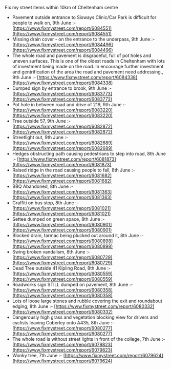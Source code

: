 Fix my street items within 10km of Cheltenham centre

<!-- fix_marker starts -->

- Pavement outside entrance to Sixways Clinic/Car Park is difficult for people to walk on, 9th June :- [https://www.fixmystreet.com/report/6084551](https://www.fixmystreet.com/report/6084551)
- Missing drain cover - on the entrance to the underpass, 9th June :- [https://www.fixmystreet.com/report/6084496](https://www.fixmystreet.com/report/6084496)
- The whole road and pavement is disgraceful, full of pot holes and uneven surfaces. This is one of the oldest roads in Cheltenham with lots of investment being made on the road. In encourage further investment and gentrification of the area the road and pavement need addressing., 9th June :- [https://www.fixmystreet.com/report/6084338](https://www.fixmystreet.com/report/6084338)
- Dumped sign by entrance to brook, 9th June :- [https://www.fixmystreet.com/report/6083773](https://www.fixmystreet.com/report/6083773)
- Pot hole in between road and drive of 219, 9th June :- [https://www.fixmystreet.com/report/6083220](https://www.fixmystreet.com/report/6083220)
- Tree outside 57, 9th June :- [https://www.fixmystreet.com/report/6082872](https://www.fixmystreet.com/report/6082872)
- Streetlight out, 9th June :- [https://www.fixmystreet.com/report/6082689](https://www.fixmystreet.com/report/6082689)
- Hedges obstructing path causing pedestrians to step into road, 8th June :- [https://www.fixmystreet.com/report/6081873](https://www.fixmystreet.com/report/6081873)
- Raised ridge in the road causing people to fall, 8th June :- [https://www.fixmystreet.com/report/6081682](https://www.fixmystreet.com/report/6081682)
- BBQ Abandoned, 8th June :- [https://www.fixmystreet.com/report/6081363](https://www.fixmystreet.com/report/6081363)
- Graffiti on bus stop, 8th June :- [https://www.fixmystreet.com/report/6081021](https://www.fixmystreet.com/report/6081021)
- Settee dumped on green space, 8th June :- [https://www.fixmystreet.com/report/6080901](https://www.fixmystreet.com/report/6080901)
- Blocked drain, tarmac being plucked out around it, 8th June :- [https://www.fixmystreet.com/report/6080898](https://www.fixmystreet.com/report/6080898)
- Swing broken vandalism, 8th June :- [https://www.fixmystreet.com/report/6080729](https://www.fixmystreet.com/report/6080729)
- Dead Tree outside 41 Kipling Road, 8th June :- [https://www.fixmystreet.com/report/6080559](https://www.fixmystreet.com/report/6080559)
- Roadworks sign STILL dumped on pavement, 8th June :- [https://www.fixmystreet.com/report/6080358](https://www.fixmystreet.com/report/6080358)
- Lots of loose large stones and rubble covering the exit and roundabout edging, 8th June :- [https://www.fixmystreet.com/report/6080332](https://www.fixmystreet.com/report/6080332)
- Dangerously high grass and vegetation blocking view for drivers and cyclists leaving Coberley onto A435, 8th June :- [https://www.fixmystreet.com/report/6080277](https://www.fixmystreet.com/report/6080277)
- The whole road is without street lights in front of the college, 7th June :- [https://www.fixmystreet.com/report/6079823](https://www.fixmystreet.com/report/6079823)
- Wonky tree, 7th June :- [https://www.fixmystreet.com/report/6079624](https://www.fixmystreet.com/report/6079624)

<!-- fix_marker ends -->